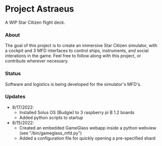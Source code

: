 # Project Astraeus
A WIP Star Citizen flight deck.

### About
The goal of this project is to create an immersive Star Citizen simulator, with a cockpit and 3 MFD interfaces to control ships, instruments, and social interations in the game. Feel free to follow along with this project, or contribute wherever necessary.

### Status
Software and logistics is being developed for the simulator's MFD's.

### Updates
- 8/17/2022:
  - Installed Solus OS (Budgie) to 3 raspberry pi B 1.2 boards
  - Added python scripts to startup
- 8/15/2022:
  - Created an embedded GameGlass webapp inside a python webview (see "/bin/gameglass_mfd.py")
  - Added a configuration file for quickly opening a pre-specified shard
